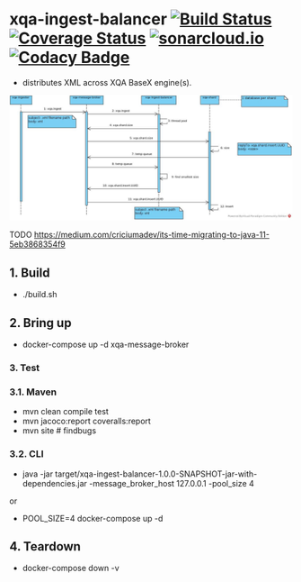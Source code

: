 # xqa-ingest-balancer [![Build Status](https://travis-ci.org/jameshnsears/xqa-ingest-balancer.svg?branch=master)](https://travis-ci.org/jameshnsears/xqa-ingest-balancer) [![Coverage Status](https://coveralls.io/repos/github/jameshnsears/xqa-ingest-balancer/badge.svg?branch=master)](https://coveralls.io/github/jameshnsears/xqa-ingest-balancer?branch=master) [![sonarcloud.io](https://sonarcloud.io/api/project_badges/measure?project=jameshnsears_xqa-ingest-balancer&metric=alert_status)](https://sonarcloud.io/dashboard?id=jameshnsears_xqa-ingest-balancer) [![Codacy Badge](https://api.codacy.com/project/badge/Grade/d2624e3cf96045fcb31003094b591fc3)](https://www.codacy.com/app/jameshnsears/xqa-ingest-balancer?utm_source=github.com&amp;utm_medium=referral&amp;utm_content=jameshnsears/xqa-ingest-balancer&amp;utm_campaign=Badge_Grade)
* distributes XML across XQA BaseX engine(s).

![High Level Design](https://github.com/jameshnsears/xqa-documentation/blob/master/uml/ingest-balancer-sequence-diagram.jpg)

TODO https://medium.com/criciumadev/its-time-migrating-to-java-11-5eb3868354f9

## 1. Build
* ./build.sh

## 2. Bring up
* docker-compose up -d xqa-message-broker

### 3. Test

### 3.1. Maven
* mvn clean compile test
* mvn jacoco:report coveralls:report
* mvn site  # findbugs

### 3.2. CLI
* java -jar target/xqa-ingest-balancer-1.0.0-SNAPSHOT-jar-with-dependencies.jar -message_broker_host 127.0.0.1 -pool_size 4

or

* POOL_SIZE=4 docker-compose up -d

## 4. Teardown
* docker-compose down -v
